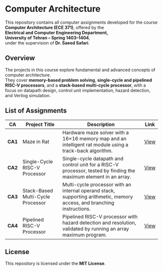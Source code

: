 ﻿
# Computer Architecture

This repository contains all computer assignments developed for the course  
**Computer Architecture (ECE 371)**, offered by the  
**Electrical and Computer Engineering Department,  
University of Tehran – Spring 1403–1404**,  
under the supervision of **Dr. Saeed Safari**.

## Overview

The projects in this course explore fundamental and advanced concepts of computer architecture.  
They cover **memory-based problem solving**, **single-cycle and pipelined RISC-V processors**, and a **stack-based multi-cycle processor**, with a focus on datapath design, control unit implementation, hazard detection, and Verilog simulation.

## List of Assignments

| CA | Project Title                                | Description                                                                                       | Link |
|----|----------------------------------------------|---------------------------------------------------------------------------------------------------|------|
| **CA1** | Maze in Rat | Hardware maze solver with a 16×16 memory map and an intelligent rat module using a track-back algorithm. | [View](./CA1) |
| **CA2** | Single-Cycle RISC-V Processor           | Single-cycle datapath and control unit for a RISC-V processor, tested by finding the maximum element in an array. | [View](./CA2) |
| **CA3** | Stack-Based Multi-Cycle Processor       | Multi-cycle processor with an internal operand stack, supporting arithmetic, memory access, and branching instructions. | [View](./CA3) |
| **CA4** | Pipelined RISC-V Processor              | Pipelined RISC-V processor with hazard detection and resolution, validated by running an array maximum program. | [View](./CA4) |

## License

This repository is licensed under the **MIT License**.


